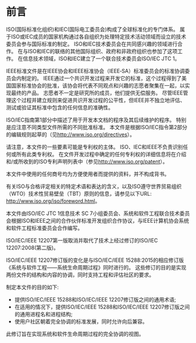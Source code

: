 # 前言

ISO(国际标准化组织)和IEC(国际电工委员会)构成了全球标准化的专门体系。
属于ISO或IEC成员的国家机构通过各自组织为处理特定技术活动领域而设立的技术委员会参与国际标准的制定。
ISO和IEC技术委员会在共同感兴趣的领域进行合作。
在与ISO和IEC的联络的其他国际组织、政府和非政府组织也参加了这项工作。
在信息技术领域，ISO和IEC建立了一个联合技术委员会ISO/IEC JTC 1。

IEEE标准文件是在IEEE协会和IEEE标准协会（IEEE‐SA）标准委员会的标准协调委员会内制定的。
IEEE通过一个共识开发过程来开发它的标准，这个过程得到了美国国家标准协会的批准，该协会将代表不同观点和兴趣的志愿者聚集在一起，以实现最终的产品。
志愿者不一定是研究所的成员，他们提供无偿服务。
尽管IEEE管理这个过程并建立规则来促进共识开发过程的公平性，但IEEE并不独立地评估、测试或验证其标准中包含的任何信息的准确性。

ISO/IEC指南第1部分中描述了用于开发本文档的程序及其后续维护的程序。
特别是应注意不同类型文件所需的不同批准标准。
本文件是根据ISO/IEC指令第2部分的编辑规则起草的（见<http://www.iso.org/directives>）。

请注意，本文件的一些要素可能是专利权的主体。
ISO、IEC和IEEE不负责识别任何或所有此类专利权。
在文件开发过程中确定的任何专利权的详细信息将在介绍和/或所收到的ISO专利声明列表中（参见<http://www.iso.org/patent>）。

本文件中使用的任何商号均为方便使用者而提供的资料，并不构成背书。

有关ISO与合格评定相关的特定术语和表达的含义，以及ISO遵守世界贸易组织（WTO）技术性贸易壁垒（TBT）原则的信息，请参见以下URL: <http://www.iso.org/iso/foreword.html>。

本文件由ISO/IEC JTC 1信息技术 SC 7小组委员会、系统和软件工程联合技术委员会根据ISO和IEEE之间的合作伙伴标准开发组织合作协议，与IEEE计算机协会系统和软件工程标准委员会合作编写。

ISO/IEC/IEEE 12207第一版取消并取代了技术上经过修订的ISO/IEC 12207:2008(第二版)。

ISO/IEC/IEEE 12207修订版的变化是与ISO/IEC/IEEE 15288:2015的相应修订版《系统与软件工程——系统生命周期过程》同时进行的。
这些修订的目的是实现两份文件的结构和内容的协调，同时支持工程和评估社区的要求。

制定本文件的目的如下:

- 提供ISO/IEC/IEEE 15288和ISO/IEC/IEEE 12207修订版之间的通用术语;
- 在适用的情况下，提供ISO/IEC/IEEE 15288和ISO/IEC/IEEE 12207修订版之间的通用进程名和进程结构;
- 使用户社区朝着完全协调的标准发展，同时允许向后兼容。

此修订旨在实现系统和软件生命周期过程的完全协调的视图。
